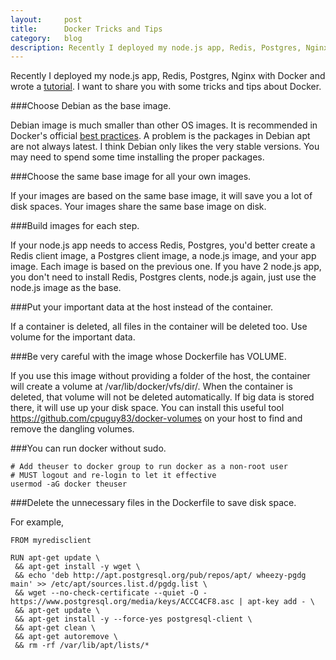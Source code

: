 ```yaml
---
layout:     post
title:      Docker Tricks and Tips
category:   blog
description: Recently I deployed my node.js app, Redis, Postgres, Nginx with Docker and wrote a tutorial. I want to share you with some tricks and tips about Docker.
---
```


Recently I deployed my node.js app, Redis, Postgres, Nginx with Docker and wrote a [tutorial](/deploying-web-app-redis-postgres-and/). I want to share you with some tricks and tips about Docker.

###Choose Debian as the base image.

Debian image is much smaller than other OS images. It is recommended in Docker's official [best practices](https://docs.docker.com/articles/dockerfile_best-practices/#from). A problem is the packages in Debian apt are not always latest. I think Debian only likes the very stable versions. You may need to spend some time installing the proper packages.

###Choose the same base image for all your own images.

If your images are based on the same base image, it will save you a lot of disk spaces. Your images share the same base image on disk.

###Build images for each step.

If your node.js app needs to access Redis, Postgres, you'd better create a Redis client image, a Postgres client image, a node.js image, and your app image. Each image is based on the previous one. If you have 2 node.js app, you don't need to install Redis, Postgres clents, node.js again, just use the node.js image as the base.

###Put your important data at the host instead of the container.

If a container is deleted, all files in the container will be deleted too. Use volume for the important data.

###Be very careful with the image whose Dockerfile has VOLUME.

If you use this image without providing a folder of the host, the container will create a volume at /var/lib/docker/vfs/dir/. When the container is deleted, that volume will not be deleted automatically. If big data is stored there, it will use up your disk space. You can install this useful tool https://github.com/cpuguy83/docker-volumes on your host to find and remove the dangling volumes.

###You can run docker without sudo.

```
# Add theuser to docker group to run docker as a non-root user
# MUST logout and re-login to let it effective
usermod -aG docker theuser
```

###Delete the unnecessary files in the Dockerfile to save disk space.

For example,

```
FROM myredisclient

RUN apt-get update \
 && apt-get install -y wget \
 && echo 'deb http://apt.postgresql.org/pub/repos/apt/ wheezy-pgdg main' >> /etc/apt/sources.list.d/pgdg.list \
 && wget --no-check-certificate --quiet -O - https://www.postgresql.org/media/keys/ACCC4CF8.asc | apt-key add - \
 && apt-get update \
 && apt-get install -y --force-yes postgresql-client \
 && apt-get clean \
 && apt-get autoremove \
 && rm -rf /var/lib/apt/lists/*
```

